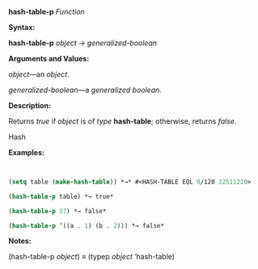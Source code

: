 **hash-table-p** *Function* 



**Syntax:** 



**hash-table-p** *object → generalized-boolean* 



**Arguments and Values:** 



*object*—an *object*. 



*generalized-boolean*—a *generalized boolean*. 



**Description:** 



Returns *true* if *object* is of *type* **hash-table**; otherwise, returns *false*. 



Hash 



 



 



**Examples:**
```lisp
 

(setq table (make-hash-table)) *→* #<HASH-TABLE EQL 0/120 32511220> 

(hash-table-p table) *→ true* 

(hash-table-p 37) *→ false* 

(hash-table-p ’((a . 1) (b . 2))) *→ false* 


```
**Notes:** 



(hash-table-p *object*) *≡* (typep *object* ’hash-table) 




